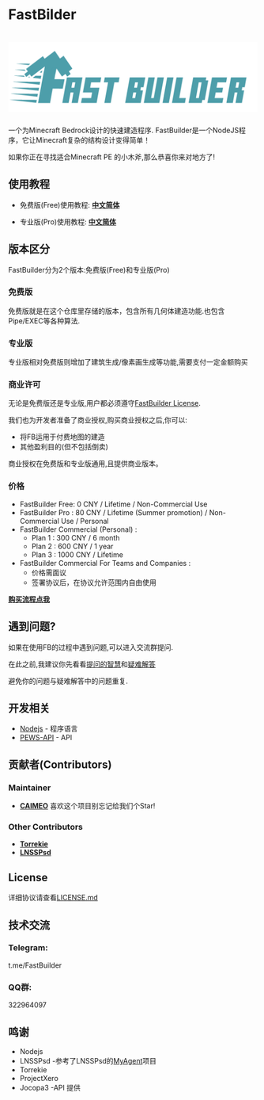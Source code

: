 # FastBilder
# ![](https://github.com/CAIMEOX/FbFiles/blob/master/FastBuilder.png)

一个为Minecraft Bedrock设计的快速建造程序.
FastBuilder是一个NodeJS程序，它让Minecraft复杂的结构设计变得简单！

如果你正在寻找适合Minecraft PE 的小木斧,那么恭喜你来对地方了!

## 使用教程
- 免费版(Free)使用教程: [**中文简体**](./tutorial.md)

- 专业版(Pro)使用教程: [**中文简体**](./protutorial.md)

## 版本区分
FastBuilder分为2个版本:免费版(Free)和专业版(Pro)

### 免费版
免费版就是在这个仓库里存储的版本，包含所有几何体建造功能.也包含Pipe/EXEC等各种算法.

### 专业版
专业版相对免费版则增加了建筑生成/像素画生成等功能,需要支付一定金额购买

### 商业许可
无论是免费版还是专业版,用户都必须遵守[FastBuilder License](./LICENSE.md).

我们也为开发者准备了商业授权,购买商业授权之后,你可以:
- 将FB运用于付费地图的建造
- 其他盈利目的(但不包括倒卖)

商业授权在免费版和专业版通用,且提供商业版本。

### 价格
- FastBuilder Free:   0 CNY / Lifetime / Non-Commercial Use
- FastBuilder Pro  :   80 CNY / Lifetime (Summer promotion) / Non-Commercial Use / Personal
- FastBuilder Commercial (Personal)  : 
  - Plan 1 : 300 CNY / 6 month
  - Plan 2 : 600 CNY / 1 year
  - Plan 3 : 1000 CNY / Lifetime
- FastBuilder Commercial For Teams and Companies  :
  - 价格需面议
  - 签署协议后，在协议允许范围内自由使用

[**购买流程点我**](./buy.md)

## 遇到问题?
如果在使用FB的过程中遇到问题,可以进入交流群提问.

在此之前,我建议你先看看[提问的智慧](./ask.md)和[疑难解答](./tutorial.md)

避免你的问题与疑难解答中的问题重复.

## 开发相关

* [Nodejs](http://nodejs.org) - 程序语言
* [PEWS-API](https://github.com/jocopa3/PEWS-API.git) - API

## 贡献者(Contributors)
### Maintainer
* [**CAIMEO**](https://github.com/CAIMEOX)
喜欢这个项目别忘记给我们个Star!

### Other Contributors
* [**Torrekie**](https://github.com/Torrekie)
* [**LNSSPsd**](https://github.com/LNSSPsd)

## License
详细协议请查看[LICENSE.md](./LICENSE.md)


## 技术交流
### Telegram:
t.me/FastBuilder
### QQ群:
322964097

## 鸣谢
* Nodejs
* LNSSPsd  -参考了LNSSPsd的[MyAgent](https://github.com/mcpews/MyAgent.git)项目
* Torrekie 
* ProjectXero
* Jocopa3  -API 提供

